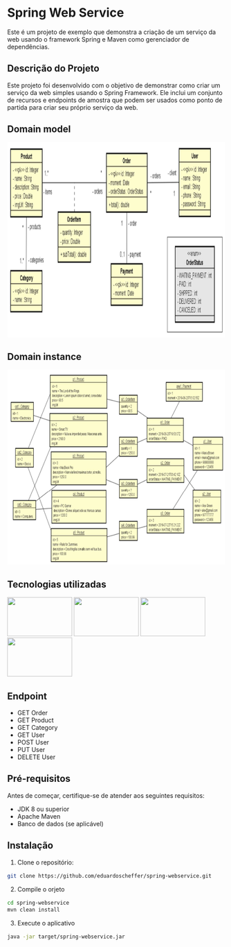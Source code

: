 # Spring Web Service

Este é um projeto de exemplo que demonstra a criação de um serviço da web usando o framework Spring e Maven como gerenciador de dependências.

## Descrição do Projeto

Este projeto foi desenvolvido com o objetivo de demonstrar como criar um serviço da web simples usando o Spring Framework. Ele inclui um conjunto de recursos e endpoints de amostra que podem ser usados como ponto de partida para criar seu próprio serviço da web.

## Domain model
<img src="https://github.com/eduardoscheffer/spring-webservice/blob/master/src/main/resources/static/domain-model.png?raw=true" alt="domain-model" width="900" height="450"/>

## Domain instance

<img src="https://github.com/eduardoscheffer/spring-webservice/blob/master/src/main/resources/static/domain-instance.png?raw=true" alt="domain-model" width="900" height="450"/>

## Tecnologias utilizadas
<div style ="display: inline">
  <img width ='150' height ='90' src="https://cdn.jsdelivr.net/gh/devicons/devicon/icons/java/java-original-wordmark.svg"/>
  <img width ='150' height ='90' src="https://cdn.jsdelivr.net/gh/devicons/devicon/icons/spring/spring-original.svg"/>
  <img width ='150' height ='90' src="https://cdn.jsdelivr.net/gh/devicons/devicon/icons/postgresql/postgresql-plain-wordmark.svg"/>
  <img width ='150' height ='90' src="https://cdn.jsdelivr.net/gh/devicons/devicon/icons/tomcat/tomcat-original.svg"/>
</div>

## Endpoint
- GET Order
- GET Product
- GET Category
- GET User
- POST User
- PUT User
- DELETE User

## Pré-requisitos

Antes de começar, certifique-se de atender aos seguintes requisitos:

- JDK 8 ou superior
- Apache Maven
- Banco de dados (se aplicável)

## Instalação

1. Clone o repositório:

```bash
git clone https://github.com/eduardoscheffer/spring-webservice.git
````
2. Compile o orjeto
```bash
cd spring-webservice
mvn clean install
```
3. Execute o aplicativo
```bash
java -jar target/spring-webservice.jar
```


